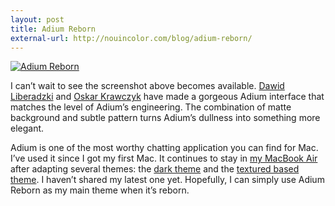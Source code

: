 ```yaml
---
layout: post
title: Adium Reborn
external-url: http://nouincolor.com/blog/adium-reborn/
---
```

[ ![Adium Reborn][img1] ](http://images.sayzlim.net/2013/05/adium_reborn.jpg "Adium Reborn")

[img1]: http://images.sayzlim.net/2013/05/adium_reborn.jpg "Adium Reborn"

I can’t wait to see the screenshot above becomes available. [Dawid Liberadzki][0911-001] and [Oskar Krawczyk][0911-002] have made a gorgeous Adium interface that matches the level of Adium’s engineering. The combination of matte background and subtle pattern turns Adium’s dullness into something more elegant.

Adium is one of the most worthy chatting application you can find for Mac. I’ve used it since I got my first Mac. It continues to stay in [my MacBook Air](http://sayzlim.net/new-macbook-air/) after adapting several themes: the [dark theme][0911-003] and the [textured based theme][0911-004]. I haven’t shared my latest one yet. Hopefully, I can simply use Adium Reborn as my main theme when it’s reborn.

[0911-001]: https://twitter.com/dliberadzki "Dawid Liberadzki (dliberadzki) on Twitter"
[0911-002]: https://twitter.com/oskar "Oskar Krawczyk (oskar) on Twitter"
[0911-003]: http://sayzlim.net/adium-theme-minima "Adium Theme Minima | Sayz Lim"
[0911-004]: http://sayzlim.net/best-adium-textured-based-theme "Best Adium Textured Based Theme | Sayz Lim"